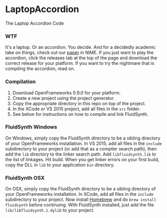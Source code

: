 LaptopAccordion
===============
The Laptop Accordion Code

### WTF
It's a laptop. Or an accordion. You decide. And for a decidedly academic take on
things, check out our [paper](http://www.gewang.com/publish/files/2016-nime-la.pdf)
in NIME. If you just want to play the accordion, click the releases tab at the top
of the page and download the correct release for your platform. If you want to try
the nightmare that is compiling the accordion, read on.

### Compilation
1. Download OpenFrameworks 0.9.0 for your platform.
2. Create a new project using the project generator.
3. Copy the appropriate directory in this repo on top of the project.
4. In the XCode or VS 2015 project, add all files in the `src` folder.
5. See below for instructions on how to compile and link FluidSynth.

### FluidSynth Windows
On Windows, simply copy the FluidSynth directory to be a sibling directory
of your OpenFrameworks installation. In VS 2015, add all files in the `include`
subdirectory to your project (or add that as a compiler search path), then
add the `lib` directory to the linker search path. Add `libfluidsynth.lib`
to the list of linkages. Hit build. When you get linker errors on your
first build, copy the DLL in `lib` to your application `bin` directory.

### FluidSynth OSX
On OSX, simply copy the FluidSynth directory to be a sibling directory
of your OpenFrameworks installation. In XCode, add all files in the `include`
subdirectory to your project. Now install [Homebrew](http://brew.sh/) and do `brew
install fluidsynth` before continuing. With FluidSynth installed, just add the file
`lib/libfluidsynth.1.dylib` to your project.
